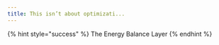 ```yaml
---
title: This isn’t about optimizati...
---
```


{% hint style="success" %}
The Energy Balance Layer
{% endhint %}
